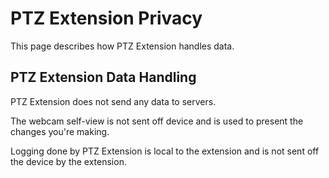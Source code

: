 # PTZ Extension Privacy

This page describes how PTZ Extension handles data.

## PTZ Extension Data Handling

PTZ Extension does not send any data to servers.

The webcam self-view is not sent off device and is used to present the changes
you're making.

Logging done by PTZ Extension is local to the extension and is not sent
off the device by the extension.
